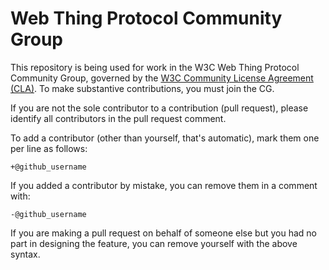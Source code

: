 # Web Thing Protocol Community Group

This repository is being used for work in the W3C Web Thing Protocol Community Group, governed by the [W3C Community License Agreement (CLA)](http://www.w3.org/community/about/agreements/cla/). To make substantive contributions, you must join the CG. 

If you are not the sole contributor to a contribution (pull request), please identify all 
contributors in the pull request comment.

To add a contributor (other than yourself, that's automatic), mark them one per line as follows:

```
+@github_username
```

If you added a contributor by mistake, you can remove them in a comment with:

```
-@github_username
```

If you are making a pull request on behalf of someone else but you had no part in designing the 
feature, you can remove yourself with the above syntax.
